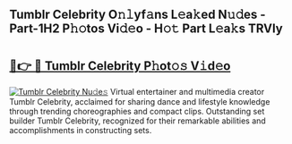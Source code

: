 ## Tumblr Celebrity O𝚗𝚕yf𝚊ns L𝚎a𝚔ed N𝚞𝚍es - Part-1H2 P𝚑𝚘tos Vi𝚍𝚎o - H𝚘𝚝 Part L𝚎a𝚔s TRVIy

# <h2><a href="http://kfdwhu.oniu.top/?m=Tumblr+Celebrity">🔗👉 🔴 Tumblr Celebrity P𝚑ot𝚘𝚜 V𝚒d𝚎o</a></h2>

[![Tumblr Celebrity Nu𝚍e𝚜](https://i.imgur.com/0qMVB7G.gif)](http://kfdwhu.oniu.top/?m=Tumblr+Celebrity)
Virtual entertainer and multimedia creator Tumblr Celebrity, acclaimed for sharing dance and lifestyle knowledge through trending choreographies and compact clips. Outstanding set builder Tumblr Celebrity, recognized for their remarkable abilities and accomplishments in constructing sets.  
